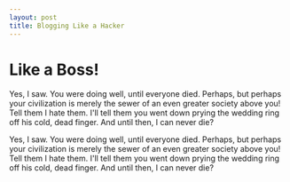 ```yaml
---
layout: post
title: Blogging Like a Hacker
---
```


# Like a Boss!

Yes, I saw. You were doing well, until everyone died. Perhaps, but perhaps your civilization is merely the sewer of an even greater society above you! Tell them I hate them. I'll tell them you went down prying the wedding ring off his cold, dead finger. And until then, I can never die?

Yes, I saw. You were doing well, until everyone died. Perhaps, but perhaps your civilization is merely the sewer of an even greater society above you! Tell them I hate them. I'll tell them you went down prying the wedding ring off his cold, dead finger. And until then, I can never die?
